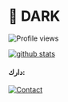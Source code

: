 #  🖤 **DARK**

![Profile views](https://gpvc.arturio.dev/jepthoniq)

[![github stats](https://github-readme-stats.vercel.app/api?username=jepthoniq&show_icons=true&theme=synthwave)](https://github.com/a7m3dhany)


#### **دارك**:
[![Contact](https://aleen42.github.io/badges/src/telegram.svg)](https://t.me/D2_RK)
